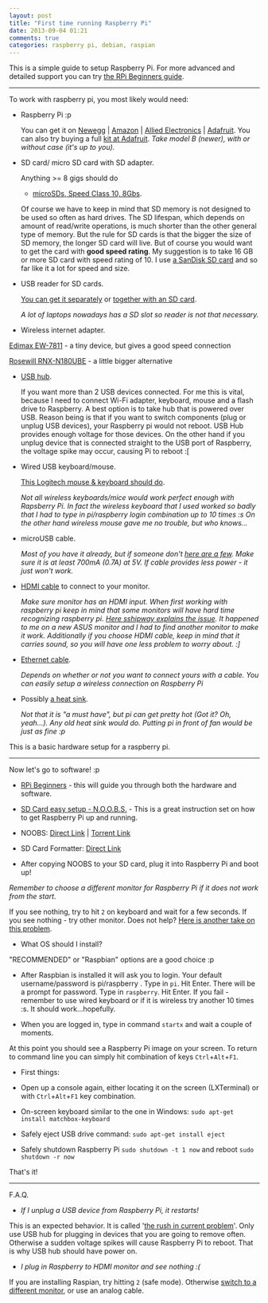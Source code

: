 ```yaml
---
layout: post
title: "First time running Raspberry Pi"
date: 2013-09-04 01:21
comments: true
categories: raspberry pi, debian, raspian
---
```


This is a simple guide to setup Raspberry Pi.
For more advanced and detailed support you can try [the RPi Beginners guide][3].

* * *

To work with raspberry pi, you most likely would need:

* Raspberry Pi :p

  You can get it on [Newegg][8] | [Amazon][21] | [Allied Electronics][24] | [Adafruit][22]. 
  You can also try buying a full [kit at Adafruit][23].
  *Take model B (newer), with or without case (it's up to you).*

* SD card/ micro SD card with SD adapter.

  Anything >= 8 gigs should do
  * [microSDs, Speed Class 10, 8Gbs][9].

  Of course we have to keep in mind that SD memory is not designed to be used so often as hard drives. The SD lifespan, which depends on amount of read/write operations, is much shorter than the other general type of memory. But the rule for SD cards is that the bigger the size of SD memory, the longer SD card will live. But of course you would want to get the card with **good speed rating**. My suggestion is to take 16 GB or more SD card with speed rating of 10. I use [a SanDisk SD card][10] and so far like it a lot for speed and size.

* USB reader for SD cards.

  [You can get it separately][11]  or [together with an SD card][12]. 
  
  *A lot of laptops nowadays has a SD slot so reader is not that necessary.*

* Wireless internet adapter.

 [Edimax EW-7811][13] - a tiny device, but gives a good speed connection
 
 [Rosewill RNX-N180UBE][14] - a little bigger alternative

* [USB hub][15].
  
  If you want more than 2 USB devices connected. For me this is vital, because I need to connect Wi-Fi adapter, keyboard, mouse and a flash drive to Raspberry. A best option is to take hub that is powered over USB. Reason being is that if you want to switch components (plug or unplug USB devices), your Raspberry pi would not reboot. USB Hub provides enough voltage for those devices. On the other hand if you unplug device that is connected straight to the USB port of Raspberry, the voltage spike may occur, causing Pi to reboot :[ 

* Wired USB keyboard/mouse.
 
  [This Logitech mouse & keyboard should do][16].

  *Not all wireless keyboards/mice would work perfect enough with Rapsberry Pi. In fact the wireless keyboard that I used worked so badly that I had to type in pi/raspberry login combination up to 10 times :s On the other hand wireless mouse gave me no trouble, but who knows...*

* microUSB cable.
 
  *Most of you have it already, but if someone don't [here are a few][17]. 
  Make sure it is at least 700mA (0.7A) at 5V. If cable provides less power - it just won't work.*

* [HDMI cable][18] to connect to your monitor.
 
  *Make sure monitor has an HDMI input. When first working with raspberry pi keep in mind that some monitors will have hard time recognizing raspberry pi. [Here sshipway explains the issue][1]. It happened to me on a new ASUS monitor and I had to find another monitor to make it work.
  Additionally if you choose HDMI cable, keep in mind that it carries sound, so you will have one less problem to worry about. :]*

* [Ethernet cable][19].

  *Depends on whether or not you want to connect yours with a cable. You can easily setup a wireless connection on Raspberry Pi*

* Possibly [a heat sink][20].

  *Not that it is "a must have", but pi can get pretty hot (Got it? Oh, yeah...). Any old heat sink would do. Putting pi in front of fan would be just as fine :p*


This is a basic hardware setup for a raspberry pi.

* * *


Now let's go to software! :p

* [RPi Beginners][3] - this will guide you through both the hardware and software.

* [SD Card easy setup - N.O.O.B.S.][4] -
 This is a great instruction set on how to get Raspberry Pi up and running.

 * NOOBS: [Direct Link][5] | [Torrent Link][6]
 * SD Card Formatter: [Direct Link][7]


* After copying NOOBS to your SD card, plug it into Raspberry Pi and boot up!
 
 *Remember to choose a different monitor for Raspberry Pi if it does not work from the start*. 

  If you see nothing, try to hit `2` on keyboard and wait for a few seconds. If you see nothing - try other monitor. Does not help? [Here is another take on this problem][1].

* What OS should I install?

 "RECOMMENDED" or "Raspbian" options are a good choice :p
 <br />


* After Raspbian is installed it will ask you to login. Your default username/password is pi/raspberry . Type in `pi`. Hit Enter. There will be a prompt for password. Type in `raspberry`. Hit Enter. If you fail - remember to use wired keyboard or if it is wireless try another 10 times :s. It should work...hopefully.

* When you are logged in, type in command `startx` and wait a couple of moments.

 At this point you should see a Raspberry Pi image on your screen. 
 To return to command line you can simply hit combination of keys `Ctrl`+`Alt`+`F1`.


* First things:

 * Open up a console again, either locating it on the screen (LXTerminal) or with `Ctrl`+`Alt`+`F1` key combination.
 * On-screen keyboard similar to the one in Windows:
  `sudo apt-get install matchbox-keyboard`
 * Safely eject USB drive command:
  `sudo apt-get install eject`
 * Safely shutdown Raspberry Pi
  `sudo shutdown -t 1 now` and reboot `sudo shutdown -r now`

That's it!

* * *

F.A.Q.

* *If I unplug a USB device from Raspberry Pi, it restarts!*

 This is an expected behavior. It is called '[the rush in current problem][2]'.
 Only use USB hub for plugging in devices that you are going to remove often. Otherwise a sudden voltage spikes will cause Raspberry Pi to reboot. 
 That is why USB hub should have power on.

* *I plug in Raspberry to HDMI monitor and see nothing :(*

 If you are installing Raspian, try hitting `2` (safe mode).
 Otherwise [switch to a different monitor][1], or use an analog cable.

  [1]: http://www.raspberrypi.org/phpBB3/viewtopic.php?f=26&t=34061 "HDMI connection issue"
  [2]: http://www.raspberrypi.org/phpBB3/viewtopic.php?f=63&t=23205 "Rush-in current problem"
  [3]: http://elinux.org/RPi_Beginners "RPi Beginners Guide"
  [4]: http://elinux.org/RPi_Easy_SD_Card_Setup#Using_NOOBS "NOOBS: Easy Setup"
  [5]: http://downloads.raspberrypi.org/images/NOOBS/NOOBS_v1_2_1/NOOBS_v1_2_1.zip "NOOBS: Direct Link"
  [6]: http://downloads.raspberrypi.org/images/NOOBS/NOOBS_v1_2_1/NOOBS_v1_2_1.zip.torrent "NOOBS: Torrent"
  [7]: https://www.sdcard.org/downloads/formatter_4/eula_windows/SDFormatterv4exe.zip "SD formatter: Direct Link"
  [8]: http://www.newegg.com/Product/ProductList.aspx?Submit=ENE&DEPA=0&Order=BESTMATCH&Description=raspberry+pi&N=-1&isNodeId=1 "Newegg: Raspberry Pi"
  [9]: http://www.newegg.com/Product/ProductList.aspx?Submit=ENE&N=40000068%20600006226%20600082443&IsNodeId=1&Description=micro%20SD&name=Class%2010&Order=BESTMATCH "Newegg: SD cards"
  [10]: http://www.newegg.com/Product/ProductList.aspx?Submit=ENE&N=100007796%2050001404%20600082443&IsNodeId=1&bop=And&Order=RATING&PageSize=20 "Newegg: SanDisk High Speed SD cards"
  [11]: http://www.newegg.com/Product/ProductList.aspx?Submit=ENE&N=-1&IsNodeId=1&Description=USB%20Card%20Reader%2FWriter%20For%20SD&bop=And&Order=RATING&PageSize=20 "Newegg: USB Reader standalone"
  [12]: http://www.newegg.com/Product/Product.aspx?Item=N82E16820161590 "Newegg: USB Reader with SD card"
  [13]: http://www.newegg.com/Product/Product.aspx?Item=N82E16833315091&Tpk=ew-7811Un "Newegg: Edimax wireless adapter"
  [14]: http://www.newegg.com/Product/Product.aspx?Item=N82E16833166056 "Newegg: Rosewill wireless adapter"
  [15]: http://www.newegg.com/Product/ProductList.aspx?Submit=ENE&N=40000026%20600000004&IsNodeId=1&Tpk=usb%20hub "Newegg: USB hub"
  [16]: http://www.newegg.com/Product/Product.aspx?Item=N82E16823126097 "Newegg: Logitech wired keyboard + mice"
  [17]: http://www.newegg.com/Product/ProductList.aspx?Submit=ENE&N=-1&IsNodeId=1&Description=microusb%20cable&bop=And&Order=RATING&PageSize=20 "Newegg: microUSB cables"
  [18]: http://www.newegg.com/HDMI-Cables/SubCategory/ID-2809?Tid=16863&cm_sp=Cables197-_-VisNav-_-HDMI%20Cables&Tpk=hdmi%20cable&Order=RATING "Newegg: HDMI cables"
  [19]: http://www.newegg.com/Network-Ethernet-Cables/SubCategory/ID-2825?Tid=16774&Tpk=internet%20cable "Newegg: Ethernet cable"
  [20]: http://www.newegg.com/Product/Product.aspx?Item=N82E16835200042 "Newegg: Heat sink"
  [21]: http://www.amazon.com/gp/product/B009SQQF9C/ref=as_li_ss_tl?ie=UTF8&tag=lifehackeramzn--20&linkCode=as2&camp=1789&creative=390957&creativeASIN=B009SQQF9C "Amazon: Raspberry Pi"
  [22]: http://www.adafruit.com/products/998 "Adafruit: Raspberry Pi"
  [23]: http://www.adafruit.com/products/1014 "Adafruit: Raspberry Pi kit"
  [24]: http://www.alliedelec.com/lp/120626raso "Allied Electronics: Raspberry Pi"
